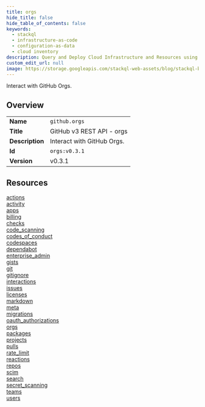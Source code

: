 ```yaml
---
title: orgs
hide_title: false
hide_table_of_contents: false
keywords:
  - stackql
  - infrastructure-as-code
  - configuration-as-data
  - cloud inventory
description: Query and Deploy Cloud Infrastructure and Resources using SQL
custom_edit_url: null
image: https://storage.googleapis.com/stackql-web-assets/blog/stackql-blog-post-featured-image.png
---
```

Interact with GitHub Orgs.  
    

## Overview
<table><tbody>
<tr><td><b>Name</b></td><td><code>github.orgs</code></td></tr>
<tr><td><b>Title</b></td><td>GitHub v3 REST API - orgs</td></tr>
<tr><td><b>Description</b></td><td>Interact with GitHub Orgs.</td></tr>
<tr><td><b>Id</b></td><td><code>orgs:v0.3.1</code></td></tr>
<tr><td><b>Version</b></td><td>v0.3.1</td></tr>
</tbody></table>

## Resources
<div class="row">
<div class="providerDocColumn">
<a href="/docs/providers/github/orgs/actions">actions</a><br />
<a href="/docs/providers/github/orgs/activity">activity</a><br />
<a href="/docs/providers/github/orgs/apps">apps</a><br />
<a href="/docs/providers/github/orgs/billing">billing</a><br />
<a href="/docs/providers/github/orgs/checks">checks</a><br />
<a href="/docs/providers/github/orgs/code_scanning">code_scanning</a><br />
<a href="/docs/providers/github/orgs/codes_of_conduct">codes_of_conduct</a><br />
<a href="/docs/providers/github/orgs/codespaces">codespaces</a><br />
<a href="/docs/providers/github/orgs/dependabot">dependabot</a><br />
<a href="/docs/providers/github/orgs/enterprise_admin">enterprise_admin</a><br />
<a href="/docs/providers/github/orgs/gists">gists</a><br />
<a href="/docs/providers/github/orgs/git">git</a><br />
<a href="/docs/providers/github/orgs/gitignore">gitignore</a><br />
<a href="/docs/providers/github/orgs/interactions">interactions</a><br />
<a href="/docs/providers/github/orgs/issues">issues</a><br />
<a href="/docs/providers/github/orgs/licenses">licenses</a><br />
</div>
<div class="providerDocColumn">
<a href="/docs/providers/github/orgs/markdown">markdown</a><br />
<a href="/docs/providers/github/orgs/meta">meta</a><br />
<a href="/docs/providers/github/orgs/migrations">migrations</a><br />
<a href="/docs/providers/github/orgs/oauth_authorizations">oauth_authorizations</a><br />
<a href="/docs/providers/github/orgs/orgs">orgs</a><br />
<a href="/docs/providers/github/orgs/packages">packages</a><br />
<a href="/docs/providers/github/orgs/projects">projects</a><br />
<a href="/docs/providers/github/orgs/pulls">pulls</a><br />
<a href="/docs/providers/github/orgs/rate_limit">rate_limit</a><br />
<a href="/docs/providers/github/orgs/reactions">reactions</a><br />
<a href="/docs/providers/github/orgs/repos">repos</a><br />
<a href="/docs/providers/github/orgs/scim">scim</a><br />
<a href="/docs/providers/github/orgs/search">search</a><br />
<a href="/docs/providers/github/orgs/secret_scanning">secret_scanning</a><br />
<a href="/docs/providers/github/orgs/teams">teams</a><br />
<a href="/docs/providers/github/orgs/users">users</a><br />
</div>
</div>
